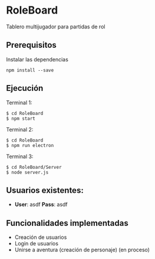 # RoleBoard
Tablero multijugador para partidas de rol

## Prerequisitos

Instalar las dependencias
```
npm install --save
```

## Ejecución
Terminal 1: 
``` shell
$ cd RoleBoard
$ npm start
```

Terminal 2: 
``` shell
$ cd RoleBoard
$ npm run electron
```

Terminal 3: 
``` shell
$ cd RoleBoard/Server
$ node server.js
```

## Usuarios existentes: 
+ **User**: asdf **Pass**: asdf

## Funcionalidades implementadas
+ Creación de usuarios
+ Login de usuarios
+ Unirse a aventura (creación de personaje) (en proceso)